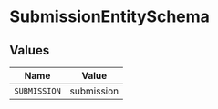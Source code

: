 # SubmissionEntitySchema


## Values

| Name         | Value        |
| ------------ | ------------ |
| `SUBMISSION` | submission   |